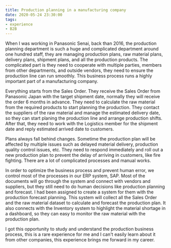 ```yaml
---
title: Production planning in a manufacturing company
date: 2020-05-24 23:30:00
tags: 
- experience
- B2B
---
```


When I was working in Panasonic Senai, back than 2016, the production planning department is such a huge and complicated department around one hundred staff, they are managing production plans, raw material plans, delivery plans, shipment plans, and all the production products. The complicated part is they need to cooperate with multiple parties, members from other departments, and outside vendors, they need to ensure the production line can run smoothly. This business process runs a highly important part of a manufacturing company.

Everything starts from the Sales Order. They receive the Sales Order from Panasonic Japan with the target shipment date, normally they will receive the order 6 months in advance. They need to calculate the raw material from the required products to start planning the production. They contact the suppliers of the raw material and manage the estimated delivery date, so they can start planing the production line and arrange production shifts. After that, they need to work with the Logistics member for the shipment date and reply estimated arrived date to customers. 

Plans always fall behind changes. Sometime the production plan will be affected by multiple issues such as delayed material delivery, production quality control issues, etc. They need to respond immediately and roll out a new production plan to prevent the delay of arriving in customers, like fire fighting. There are a lot of complicated processes and manual works.

In order to optimize the business process and prevent human error, we control most of the processes in our ERP system, SAP. Most of the documents will go through the system and connect with vendors and suppliers, but they still need to do human decisions like production planning and forecast. I had been assigned to create a system for them with the production forecast planning. This system will collect all the Sales Order and the raw material dataset to calculate and forecast the production plan. It also connects with the Inventory system to highlight the material shortage in a dashboard, so they can easy to monitor the raw material with the production plan.

I got this opportunity to study and understand the production business process, this is a rare experience for me and I can't easily learn about it from other companies, this experience brings me forward in my career.